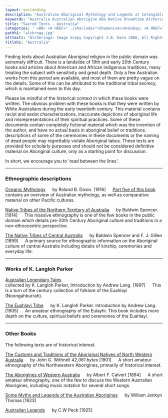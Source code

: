 ```yaml
---
layout: seclanding
description: "Australian Aboriginal Mythology and Legends at Intangible Textual Heritage"
keywords: "Australia Australian Aborigine Abo Native Dreamtime Alcheringa Bayahmee Mariah Mythology Legend Folklore Langloh Parker"
title: "Sacred Texts - Australia"
categories: ' <BR> <A HREF="../sha/index">Shamanism</A>&nbsp; <A HREF="../afr/index">African</A>&nbsp; <A HREF="../nam/index">Native American</A><BR>'
pathh1: "alchrnga.jpg"
alttext1: "Alcheringa: Image &copy Copyright J.B. Hare 2000, All Rights Reserved"
titleh1: "Australia"
---
```

Finding texts about Australian Aboriginal religion in the public domain
was extremely difficult. There is a landslide of 19th and early 20th
Century books and articles about American and African indigenous
traditions, many treating the subject with sensitivity and great depth.
Only a few Australian works from this period are available, and most of
them are pretty vague on the details. Some of this can be attributed to
the traditional tribal secrecy, which is maintained even to this day.

Please be mindful of the historical context in which these books were
written. The obvious problem with these books is that they were written
by White Australians during the early twentieth century. This material
contains racist and sexist characterizations, inaccurate depictions of
aboriginal life and misrepresentations of their spiritual practices.
Some of these documents contain completely fictional material which was
the invention of the author, and have no actual basis in aboriginal
belief or traditions. descriptions of some of the ceremonies in these
documents or the naming of dead people may regrettably violate
Aboriginal tabus. These texts are provided for scholarly purposes and
should not be considered definitive material on Aboriginal culture, only
as a starting point for discussion.

In short, we encourage you to 'read between the lines'.

------------------------------------------------------------------------

### Ethnographic descriptions

<span class="c_e"> <span class="c_t">[Oceanic
Mythology](../pac/om/index)</span>   by <span class="c_a">Roland B.
Dixon</span>. \[<span class="c_d">1916</span>\]   <span
class="c_b">[Part five of this book](../pac/om/om24) contains an
overview of Australian mythology, as well as comparative material on
other Pacific cultures.</span> </span>

<span class="c_e"> <span class="c_t">[Native Tribes of the Northern
Territory of Australia](ntna/index)</span>   by <span
class="c_a">Baldwin Spencer</span>. \[<span class="c_d">1914</span>\]  
<span class="c_b">This massive ethnography is one of the few books in
the public domain which details pre-20th Century Aboriginal culture and
traditions in a non-ethnocentric perspective.</span> </span>

<span class="c_e"> <span class="c_t">[The Native Tribes of Central
Australia](ntca/index)</span>   by <span class="c_a">Baldwin
Spencer</span> and <span class="c_a">F. J. Gillen</span> \[<span
class="c_d">1899</span>\]   <span class="c_b">A primary source for
ethnographic information on the Aboriginal culture of central Australia
including details of kinship, ceremonies and everyday life.</span>
</span>  

------------------------------------------------------------------------

### Works of K. Langloh Parker

<span class="c_e"> <span class="c_t">[Australian Legendary
Tales](alt/index)</span>  
collected by <span class="c_a">K. Langloh Parker</span>, Introduction by
<span class="c_a">Andrew Lang</span>. \[<span class="c_d">1897</span>\]
  <span class="c_b">This is a turn of the century collection of folklore
of the Euahlayi (Noongahburrah).</span> </span>

<span class="c_e"> <span class="c_t">[The Euahlayi
Tribe](tet/index)</span>   by <span class="c_a">K. Langloh
Parker</span>. Introduction by <span class="c_a">Andrew Lang</span>.
\[<span class="c_d">1905</span>\]   <span class="c_b">An amateur
ethnography of the Eulayhi. This book includes more depth on the
culture, spiritual beliefs and ceremonies of the Euahlayi.</span>
</span>

------------------------------------------------------------------------

### Other Books

The following texts are of historical interest.

<span class="c_e"> <span class="c_t">[The Customs and Traditions of the
Aboriginal Natives of North Western Australia](cat/cat)</span>   by
<span class="c_a">John G. Withnell</span> *42,061 bytes* \[<span
class="c_d">1901</span>\]   <span class="c_b">A short amateur
ethnography of the Northwestern Aborigines, primarily of historical
interest.</span> </span>

<span class="c_e"> <span class="c_t">[The Aborigines of Western
Australia](awa/index)</span>   by <span class="c_a">Albert F.
Calvert</span> \[<span class="c_d">1894</span>\]   <span class="c_b">A
short amateur ethnography, one of the few to discuss the Western
Australian Aborigines, including music notation for several short
songs.</span> </span>

<span class="c_e"> <span class="c_t">[Some Myths and Legends of the
Australian Aborigines](mla/index)</span>   by <span class="c_a">William
Jenkyn Thomas</span> \[<span class="c_d">1923</span>\] </span>

<span class="c_e"> <span class="c_t">[Australian
Legends](peck/index)</span>   by <span class="c_a">C.W Peck</span>
\[<span class="c_d">1925</span>\] </span>
